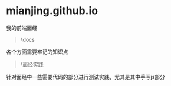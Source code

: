 # mianjing.github.io

我的前端面经

> \docs

  各个方面需要牢记的知识点

> \面经实践
  
  针对面经中一些需要代码的部分进行测试实践，尤其是其中手写js部分